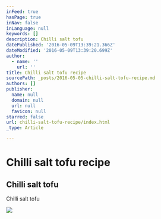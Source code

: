 ```yaml
---
inFeed: true
hasPage: true
inNav: false
inLanguage: null
keywords: []
description: Chilli salt tofu
datePublished: '2016-05-09T13:39:21.366Z'
dateModified: '2016-05-09T13:39:20.699Z'
author:
  - name: ''
    url: ''
title: Chilli salt tofu recipe
sourcePath: _posts/2016-05-05-chilli-salt-tofu-recipe.md
authors: []
publisher:
  name: null
  domain: null
  url: null
  favicon: null
starred: false
url: chilli-salt-tofu-recipe/index.html
_type: Article

---
```

# Chilli salt tofu recipe

<article style=""><h1>Chilli salt tofu</h1><p>Chilli salt tofu</p><img src="https://s3-us-west-2.amazonaws.com/the-grid-img/p/4059530e27637d80c119a81c7de43992e9cdbd67.jpg" /></article>